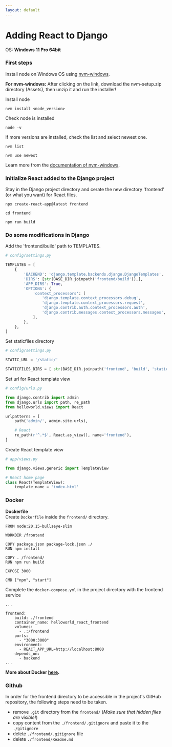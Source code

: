 ```yaml
---
layout: default
---
```


# Adding React to Django

OS: **Windows 11 Pro 64bit**

### First steps
Install node on Windows OS using [nvm-windows](https://github.com/coreybutler/nvm-windows/releases).

__For nvm-windows:__ After clicking on the link, download the nvm-setup.zip directory (Assets), then unzip it and run the installer!

Install node

```
nvm install <node_version>
```
Check node is installed
```
node -v
```
If more versions are installed, check the list and select newest one.
```
nvm list
```
```
nvm use newest
```
Learn more from the [documentation of nvm-windows](https://github.com/coreybutler/nvm-windows).
### Initialize React added to the Django project
Stay in the Django project directory and cerate the new directory 'frontend' (or what you want) for React files.
```
npx create-react-app@latest frontend
```
```
cd frontend
```
```
npm run build
```
### Do some modifications in Django
Add the 'frontend/build' path to TEMPLATES.
```python
# config/settings.py

TEMPLATES = [
    {
        'BACKEND': 'django.template.backends.django.DjangoTemplates',
        'DIRS': [str(BASE_DIR.joinpath('frontend/build')),],
        'APP_DIRS': True,
        'OPTIONS': {
            'context_processors': [
                'django.template.context_processors.debug',
                'django.template.context_processors.request',
                'django.contrib.auth.context_processors.auth',
                'django.contrib.messages.context_processors.messages',
            ],
        },
    },
]
```
Set staticfiles directory
```python
# config/settings.py

STATIC_URL = '/static/'

STATICFILES_DIRS = [ str(BASE_DIR.joinpath('frontend', 'build', 'static')) ]
```
Set url for React template view
```python
# config/urls.py

from django.contrib import admin
from django.urls import path, re_path
from helloworld.views import React

urlpatterns = [
    path('admin/', admin.site.urls),

    # React
    re_path(r'^.*$', React.as_view(), name='frontend'),
]
```
Create React template view
```python
# app/views.py

from django.views.generic import TemplateView

# React home page
class React(TemplateView):
    template_name = 'index.html'
```
### Docker
__Dockerfile__ \
Create `Dockerfile` inside the `frontend/` directory.
```docker
FROM node:20.15-bullseye-slim

WORKDIR /frontend

COPY package.json package-lock.json ./
RUN npm install

COPY . /frontend/
RUN npm run build

EXPOSE 3000

CMD ["npm", "start"]
```
Complete the `docker-compose.yml` in the project directory with the frontend service
```docker
...

frontend:
    build: ./frontend
    container_name: helloworld_react_frontend
    volumes:
      - .:/frontend
    ports:
      - "3000:3000"
    environment:
      - REACT_APP_URL=http://localhost:8000
    depends_on:
      - backend
...
```
__More about Docker [here](https://grbeno.github.io/pages/dj_deployment.html).__

### Github
In order for the frontend directory to be accessible in the project's GitHub repository, the following steps need to be taken.

- remove `.git` directory from the `frontend/` (_*Make sure that hidden files are visible!*_)
- copy content from the `./frontend/.gitignore` and paste it to the `./gitignore`
- delete `./frontend/.gitignore` file
- delete `./frontend/Readme.md`

